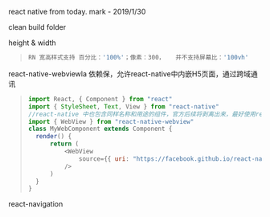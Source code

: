 react native from today. mark - 2019/1/30

clean build folder

> 

height & width

> ```javascript
> RN 宽高样式支持 百分比：'100%'；像素：300，   并不支持屏幕比：'100vh'
> ```

react-native-webviewla 依赖保，允许react-native中内嵌H5页面，通过跨域通讯

> ```javascript
> import React, { Component } from "react"
> import { StyleSheet, Text, View } from "react-native"
> //react-native 中也包含同样名称和用途的组件，官方后续将剥离出来，最好使用react-native-webview
> import { WebView } from "react-native-webview"
> class MyWebComponent extends Component {
> 	render() {
> 		return (
> 			<WebView
> 				source={{ uri: "https://facebook.github.io/react-native/" }}
> 			/>
> 		)
> 	}
> }
> ```

react-navigation